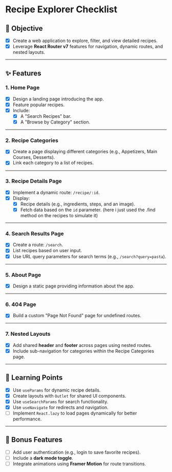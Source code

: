 # Recipe Explorer Checklist

## 🌟 **Objective**
- [x] Create a web application to explore, filter, and view detailed recipes.
- [x] Leverage **React Router v7** features for navigation, dynamic routes, and nested layouts.

---

## ✨ **Features**

### 1. **Home Page**
- [x] Design a landing page introducing the app.
- [x] Feature popular recipes.
- [x] Include:
  - [x] A "Search Recipes" bar.
  - [x] A "Browse by Category" section.

---

### 2. **Recipe Categories**
- [x] Create a page displaying different categories (e.g., Appetizers, Main Courses, Desserts).
- [x] Link each category to a list of recipes.

---

### 3. **Recipe Details Page**
- [x] Implement a dynamic route: `/recipe/:id`.
- [x] Display:
  - [x] Recipe details (e.g., ingredients, steps, and an image).
  - [x] Fetch data based on the `id` parameter. (here i just used the .find method on the recipes to simulate it)

---

### 4. **Search Results Page**
- [x] Create a route: `/search`.
- [x] List recipes based on user input.
- [x] Use URL query parameters for search terms (e.g., `/search?query=pasta`).

---

### 5. **About Page**
- [x] Design a static page providing information about the app.

---

### 6. **404 Page**
- [x] Build a custom "Page Not Found" page for undefined routes.

---

### 7. **Nested Layouts**
- [x] Add shared **header** and **footer** across pages using nested routes.
- [x] Include sub-navigation for categories within the Recipe Categories page.

---

## 🎯 **Learning Points**
- [x] Use `useParams` for dynamic recipe details.
- [x] Create layouts with `Outlet` for shared UI components.
- [x] Use `useSearchParams` for search functionality.
- [x] Use `useNavigate` for redirects and navigation.
- [ ] Implement `React.lazy` to load pages dynamically for better performance.

---

## 🌟 **Bonus Features**
- [ ] Add user authentication (e.g., login to save favorite recipes).
- [ ] Include a **dark mode toggle**.
- [ ] Integrate animations using **Framer Motion** for route transitions.
